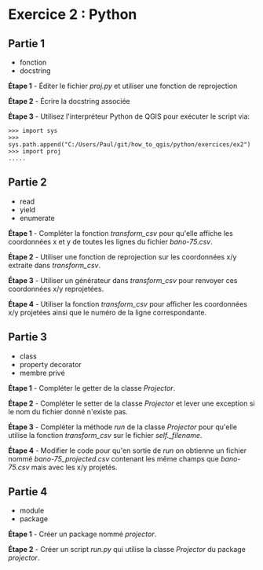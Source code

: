 Exercice 2 : Python
===================


Partie 1
--------

- fonction
- docstring


**Étape 1** - Éditer le fichier *proj.py* et utiliser une fonction de
              reprojection

**Étape 2** - Écrire la docstring associée

**Étape 3** - Utilisez l'interpréteur Python de QGIS pour exécuter le script
              via:

````
>>> import sys
>>> sys.path.append("C:/Users/Paul/git/how_to_qgis/python/exercices/ex2")
>>> import proj
.....
````


Partie 2
--------

- read
- yield
- enumerate


**Étape 1** - Compléter la fonction *transform_csv* pour qu'elle affiche les
              coordonnées x et y de toutes les lignes du fichier *bano-75.csv*.

**Étape 2** - Utiliser une fonction de reprojection sur les coordonnées x/y
              extraite dans *transform_csv*.

**Étape 3** - Utiliser un générateur dans *transform_csv* pour renvoyer ces
              coordonnées x/y reprojetées.

**Étape 4** - Utiliser la fonction *transform_csv* pour afficher les
              coordonnées x/y projetées ainsi que le numéro de la ligne
              correspondante.


Partie 3
--------

- class
- property decorator
- membre privé


**Étape 1** - Compléter le getter de la classe *Projector*.

**Étape 2** - Compléter le setter de la classe *Projector* et lever une exception
              si le nom du fichier donné n'existe pas.

**Étape 3** - Compléter la méthode *run* de la classe *Projector* pour qu'elle
              utilise la fonction *transform_csv* sur le fichier *self._filename*.

**Étape 4** - Modifier le code pour qu'en sortie de *run* on obtienne un fichier
              nommé *bano-75_projected.csv* contenant les même champs que
              *bano-75.csv* mais avec les x/y projetés.


Partie 4
--------

- module
- package


**Étape 1** - Créer un package nommé *projector*.

**Étape 2** - Créer un script *run.py* qui utilise la classe *Projector*
              du package *projector*.
